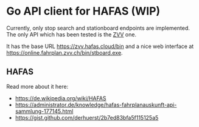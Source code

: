 # Go API client for HAFAS (WIP)

Currently, only stop search and stationboard endpoints are implemented.
The only API which has been tested is the [ZVV](https://www.zvv.ch/) one.

It has the base URL <https://zvv.hafas.cloud/bin> and a nice web
interface at <https://online.fahrplan.zvv.ch/bin/stboard.exe>.

## HAFAS

Read more about it here:

- <https://de.wikipedia.org/wiki/HAFAS>
- <https://administrator.de/knowledge/hafas-fahrplanauskunft-api-sammlung-177145.html>
- <https://gist.github.com/derhuerst/2b7ed83bfa5f115125a5>
